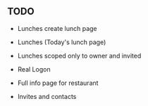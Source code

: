 TODO
-----

- Lunches create lunch page
- Lunches (Today's lunch page)

- Lunches scoped only to owner and invited
- Real Logon
- Full info page for restaurant
- Invites and contacts

